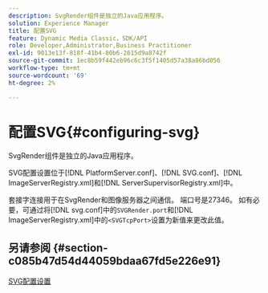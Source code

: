 ```yaml
---
description: SvgRender组件是独立的Java应用程序。
solution: Experience Manager
title: 配置SVG
feature: Dynamic Media Classic，SDK/API
role: Developer,Administrator,Business Practitioner
exl-id: 9013e13f-818f-41b4-80b6-2615d9a8742f
source-git-commit: 1ec8b59f442eb96c6c3f5f1405d57a38a86bd056
workflow-type: tm+mt
source-wordcount: '69'
ht-degree: 2%

---
```


# 配置SVG{#configuring-svg}

SvgRender组件是独立的Java应用程序。

SVG配置设置位于[!DNL PlatformServer.conf]、[!DNL SVG.conf]、[!DNL ImageServerRegistry.xml]和[!DNL ServerSupervisorRegistry.xml]中。

套接字连接用于在SvgRender和图像服务器之间通信。 端口号是27346。 如有必要，可通过将[!DNL svg.conf]中的`SVGRender.port`和[!DNL ImageServerRegistry.xml]中的`<SVGTcpPort>`设置为新值来更改此值。

## 另请参阅 {#section-c085b47d54d44059bdaa67fd5e226e91}

[SVG配置设置](../../../is-api/image-serving-api-ref/c-configuration-and-administration/c-server-settings/r-svg.md#reference-232104868b2d4af9a4ac9c87552c0bb5)
